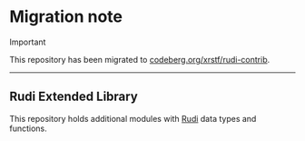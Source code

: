 # Migration note

> [!IMPORTANT]
> This repository has been migrated to [codeberg.org/xrstf/rudi-contrib](https://codeberg.org/xrstf/rudi-contrib).

---

## Rudi Extended Library

This repository holds additional modules with [Rudi](https://github.com/xrstf/rudi) data types and
functions.
